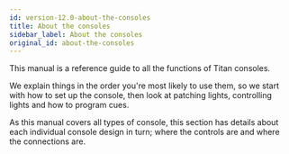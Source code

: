 ```yaml
---
id: version-12.0-about-the-consoles
title: About the consoles
sidebar_label: About the consoles
original_id: about-the-consoles
---
```


This manual is a reference guide to all the functions of Titan consoles.

We explain things in the order you're most likely to use them, so we
start with how to set up the console, then look at patching lights,
controlling lights and how to program cues.

As this manual covers all types of console, this section has details
about each individual console design in turn; where the controls are and
where the connections are.


